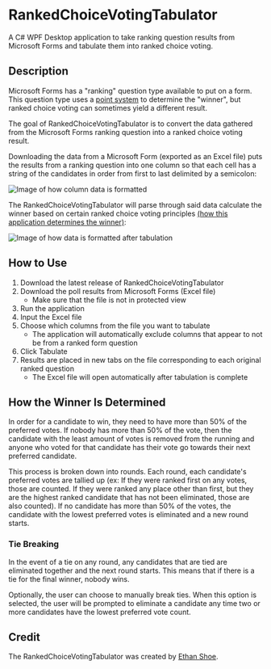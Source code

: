 # RankedChoiceVotingTabulator
A C# WPF Desktop application to take ranking question results from Microsoft Forms and tabulate them into ranked choice voting.

## Description

Microsoft Forms has a "ranking" question type available to put on a form. This question type uses a [point system](https://techcommunity.microsoft.com/t5/microsoft-forms/microsoft-forms-ranking-question-type-calculation-methodology/m-p/2057168#:~:text=i%20dont%20know%20the%20official%20name%2C%20but%20i%20like%20to%20think%20of%20it%20as%20points) to determine the "winner", but ranked choice voting can sometimes yield a different result.

The goal of RankedChoiceVotingTabulator is to convert the data gathered from the Microsoft Forms ranking question into a ranked choice voting result.

Downloading the data from a Microsoft Form (exported as an Excel file) puts the results from a ranking question into one column so that each cell has a string of the candidates in order from first to last delimited by a semicolon:

![Image of how column data is formatted](https://github.com/EthanShoe/RankedChoiceVotingTabulator/assets/28065361/480fc898-3f8f-48f8-bda2-3e734ce7fd40)

The RankedChoiceVotingTabulator will parse through said data calculate the winner based on certain ranked choice voting principles [(how this application determines the winner)](https://github.com/EthanShoe/RankedChoiceVotingTabulator/blob/master/README.md#how-the-winner-is-determined):

![Image of how data is formatted after tabulation](https://github.com/EthanShoe/RankedChoiceVotingTabulator/assets/28065361/9e561fb4-865b-4e4b-b3ce-efc46b340950)

## How to Use

1. Download the latest release of RankedChoiceVotingTabulator
2. Download the poll results from Microsoft Forms (Excel file)
    - Make sure that the file is not in protected view
3. Run the application
4. Input the Excel file
5. Choose which columns from the file you want to tabulate
	- The application will automatically exclude columns that appear to not be from a ranked form question
6. Click Tabulate
7. Results are placed in new tabs on the file corresponding to each original ranked question
	- The Excel file will open automatically after tabulation is complete

## How the Winner Is Determined

In order for a candidate to win, they need to have more than 50% of the preferred votes. If nobody has more than 50% of the vote, then the candidate with the least amount of votes is removed from the running and anyone who voted for that candidate has their vote go towards their next preferred candidate.

This process is broken down into rounds. Each round, each candidate's preferred votes are tallied up (ex: If they were ranked first on any votes, those are counted. If they were ranked any place other than first, but they are the highest ranked candidate that has not been eliminated, those are also counted). If no candidate has more than 50% of the votes, the candidate with the lowest preferred votes is eliminated and a new round starts.

### Tie Breaking

In the event of a tie on any round, any candidates that are tied are eliminated together and the next round starts. This means that if there is a tie for the final winner, nobody wins.

Optionally, the user can choose to manually break ties. When this option is selected, the user will be prompted to eliminate a candidate any time two or more candidates have the lowest preferred vote count.

## Credit

The RankedChoiceVotingTabulator was created by [Ethan Shoe](https://github.com/EthanShoe).
